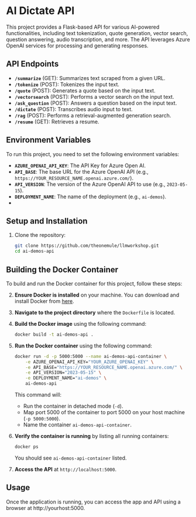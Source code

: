 # AI Dictate API

This project provides a Flask-based API for various AI-powered functionalities, including text tokenization, quote generation, vector search, question answering, audio transcription, and more. The API leverages Azure OpenAI services for processing and generating responses.

## API Endpoints

- **`/summarize`** (GET): Summarizes text scraped from a given URL.
- **`/tokenize`** (POST): Tokenizes the input text.
- **`/quote`** (POST): Generates a quote based on the input text.
- **`/vectorsearch`** (POST): Performs a vector search on the input text.
- **`/ask_question`** (POST): Answers a question based on the input text.
- **`/dictate`** (POST): Transcribes audio input to text.
- **`/rag`** (POST): Performs a retrieval-augmented generation search.
- **`/resume`** (GET): Retrieves a resume.

## Environment Variables

To run this project, you need to set the following environment variables:
- **`AZURE_OPENAI_API_KEY`**: The API Key for Azure Open AI.
- **`API_BASE`**: The base URL for the Azure OpenAI API (e.g., `https://YOUR_RESOURCE_NAME.openai.azure.com/`).
- **`API_VERSION`**: The version of the Azure OpenAI API to use (e.g., `2023-05-15`).
- **`DEPLOYMENT_NAME`**: The name of the deployment (e.g., `ai-demos`).
- 
## Setup and Installation

1. Clone the repository:
    ```sh
    git clone https://github.com/theonemule/llmworkshop.git
    cd ai-demos-api
    ```

## Building the Docker Container

To build and run the Docker container for this project, follow these steps:

2. **Ensure Docker is installed** on your machine. You can download and install Docker from [here](https://www.docker.com/get-started).

3. **Navigate to the project directory** where the `Dockerfile` is located.

4. **Build the Docker image** using the following command:
    ```sh
    docker build -t ai-demos-api .
    ```

6. **Run the Docker container** using the following command:
    ```sh
    docker run -d -p 5000:5000 --name ai-demos-api-container \
        -e AZURE_OPENAI_API_KEY="YOUR_AZURE_OPENAI_KEY" \
        -e API_BASE="https://YOUR_RESOURCE_NAME.openai.azure.com/" \
        -e API_VERSION="2023-05-15" \
        -e DEPLOYMENT_NAME="ai-demos" \
        ai-demos-api
    ```

    This command will:
    - Run the container in detached mode (`-d`).
    - Map port 5000 of the container to port 5000 on your host machine (`-p 5000:5000`).
    - Name the container `ai-demos-api-container`.

5. **Verify the container is running** by listing all running containers:
    ```sh
    docker ps
    ```

    You should see `ai-demos-api-container` listed.

6. **Access the API** at `http://localhost:5000`.

## Usage

Once the application is running, you can access the app and API using a browser at http://yourhost:5000.